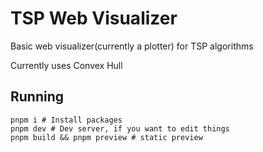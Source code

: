 # TSP Web Visualizer

Basic web visualizer(currently a plotter) for TSP algorithms

Currently uses Convex Hull

## Running

```shell
pnpm i # Install packages
pnpm dev # Dev server, if you want to edit things
pnpm build && pnpm preview # static preview
```

